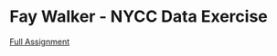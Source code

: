 # Fay Walker - NYCC Data Exercise

[Full Assignment](https://faycwalker.github.io/NYCC_data_exercise_walker/index.html)
